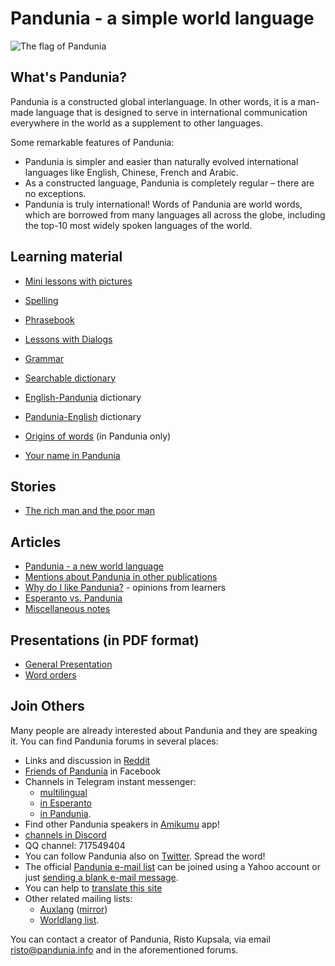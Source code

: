 Pandunia - a simple world language
==================================

![](http://www.pandunia.info/bandir/bandir.png "The flag of Pandunia")

## What's Pandunia?

Pandunia is a constructed global interlanguage. In other words, it is a
man-made language that is designed to serve in international communication
everywhere in the world as a supplement to other languages.

Some remarkable features of Pandunia:

- Pandunia is simpler and easier than naturally evolved international languages
  like English, Chinese, French and Arabic.
- As a constructed language, Pandunia is completely regular – there are no
  exceptions.
- Pandunia is truly international! Words of Pandunia are world words, which are
  borrowed from many languages all across the globe, including the top-10 most
  widely spoken languages of the world.

## Learning material

- [Mini lessons with pictures](http://www.pandunia.info/pandunia/mini_darse.html)
- [Spelling](abc.md)
- [Phrasebook](fraze.md)
- [Lessons with Dialogs](darse.md)
- [Grammar](kanun.md)

- [Searchable dictionary](tiddly.html)
- [English-Pandunia](engli-pandunia.md) dictionary
- [Pandunia-English](pandunia-engli.md) dictionary
- [Origins of words](../pandunia/loge_asle.md) (in Pandunia only)

- [Your name in Pandunia](ren_da_nam.md)

## Stories

- [The rich man and the poor man](rici_man_i_miskin_man.md)

## Articles

- [Pandunia - a new world language](dunia_bax.md)
- [Mentions about Pandunia in other publications](makal_tema_pandunia.md)
- [Why do I like Pandunia?](http://www.pandunia.info/makal/Why_do_I_like_Pandunia.pdf) - opinions from learners
- [Esperanto vs. Pandunia](esperanti_i_pandunia.md)
- [Miscellaneous notes](note.md)

## Presentations (in PDF format)

- [General Presentation](Pandunia-presentation.pdf)
- [Word orders](word-orders.pdf)

## Join Others

Many people are already interested about Pandunia and they are speaking it. You can find Pandunia forums in several places:

- Links and discussion in [Reddit](https://www.reddit.com/r/pandunia/)
- [Friends of Pandunia](http://www.facebook.com/groups/pandunia) in Facebook
- Channels in Telegram instant messenger:
    * [multilingual](https://t.me/joinchat/AAAAAEPVsifmS6xRLAlxVA)
    * [in Esperanto](https://pandunia.telegramo.org/)
    * [in Pandunia](https://t.me/joinchat/AAAAAENlKqzlMtGkrmf5rg).
- Find other Pandunia speakers in [Amikumu](https://amikumu.com/) app!
- [channels in Discord](https://discord.gg/FWavWeG)
- QQ channel: 717549404
- You can follow Pandunia also on [Twitter](https://twitter.com/pandunia_).
  Spread the word!
- The official [Pandunia e-mail
  list](https://groups.yahoo.com/neo/groups/pandunia/info) can be joined using
  a Yahoo account or just [sending a blank e-mail
  message](mailto:pandunia-subscribe@yahoogroups.com).
- You can help to [translate this site](tarja_netoloke.md)
- Other related mailing lists:
    * [Auxlang](https://listserv.brown.edu/archives/auxlang.html)
      ([mirror](https://groups.yahoo.com/neo/groups/Auxlang/info))
    * [Worldlang list](https://groups.yahoo.com/neo/groups/Worldlanglist/info).

You can contact a creator of Pandunia, Risto Kupsala, via email
[risto@pandunia.info](mailto:risto@pandunia.info) and in the aforementioned
forums.
